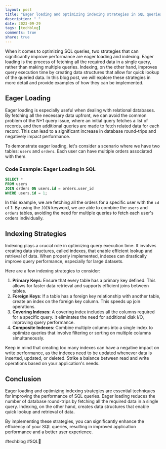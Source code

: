 ```yaml
---
layout: post
title: "Eager loading and optimizing indexing strategies in SQL queries"
description: " "
date: 2023-09-29
tags: [techblog]
comments: true
share: true
---
```


When it comes to optimizing SQL queries, two strategies that can significantly improve performance are eager loading and indexing. Eager loading is the process of fetching all the required data in a single query, rather than making multiple queries. Indexing, on the other hand, improves query execution time by creating data structures that allow for quick lookup of the queried data. In this blog post, we will explore these strategies in more detail and provide examples of how they can be implemented.

## Eager Loading

Eager loading is especially useful when dealing with relational databases. By fetching all the necessary data upfront, we can avoid the common problem of the N+1 query issue, where an initial query fetches a list of records, and then additional queries are made to fetch related data for each record. This can lead to a significant increase in database round-trips and negatively impact performance.

To demonstrate eager loading, let's consider a scenario where we have two tables: `users` and `orders`. Each user can have multiple orders associated with them.

### Code Example: Eager Loading in SQL

```sql
SELECT *
FROM users
JOIN orders ON users.id = orders.user_id
WHERE users.id = 1;
```

In this example, we are fetching all the orders for a specific user with the `id` of 1. By using the `JOIN` keyword, we are able to combine the `users` and `orders` tables, avoiding the need for multiple queries to fetch each user's orders individually.

## Indexing Strategies

Indexing plays a crucial role in optimizing query execution time. It involves creating data structures, called indexes, that enable efficient lookup and retrieval of data. When properly implemented, indexes can drastically improve query performance, especially for large datasets.

Here are a few indexing strategies to consider:

1. **Primary Keys**: Ensure that every table has a primary key defined. This allows for faster data retrieval and supports efficient joins between tables.
1. **Foreign Keys**: If a table has a foreign key relationship with another table, create an index on the foreign key column. This speeds up join operations.
1. **Covering Indexes**: A covering index includes all the columns required for a specific query. It eliminates the need for additional disk I/O, improving query performance.
1. **Composite Indexes**: Combine multiple columns into a single index to optimize queries that involve filtering or sorting on multiple columns simultaneously.

Keep in mind that creating too many indexes can have a negative impact on write performance, as the indexes need to be updated whenever data is inserted, updated, or deleted. Strike a balance between read and write operations based on your application's needs.

## Conclusion

Eager loading and optimizing indexing strategies are essential techniques for improving the performance of SQL queries. Eager loading reduces the number of database round-trips by fetching all the required data in a single query. Indexing, on the other hand, creates data structures that enable quick lookup and retrieval of data.

By implementing these strategies, you can significantly enhance the efficiency of your SQL queries, resulting in improved application performance and a better user experience.

#techblog #SQL